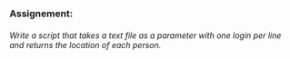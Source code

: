 ### Assignement:
###### Write a script that takes a text file as a parameter with one login per line and returns the location of each person.
